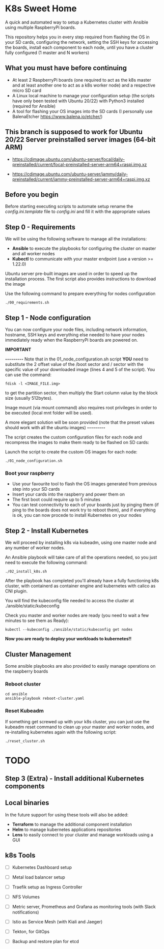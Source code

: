# K8s Sweet Home

A quick and automated way to setup a Kubernetes cluster with Ansible using multiple RaspberryPi boards.

This repository helps you in every step required from flashing the OS in your SD cards, configuring the network, setting the SSH keys for accessing the boards, install each component to each node, until you have a cluster fully configured (1 master and N workers)


## What you must have before continuing

- At least 2 RaspberryPi boards (one required to act as the k8s master and at least another one to act as a k8s worker node) and a respective micro SD card
- A Linux local machine to manage your configuration setup (the scripts have only been tested with Ubuntu 20/22) with Python3 installed (required for Ansible)
- A tool for flashing your OS images into the SD cards (I personally use BalenaEtcher https://www.balena.io/etcher/)


## This branch is supposed to work for Ubuntu 20/22 Server preinstalled server images (64-bit ARM)

- https://cdimage.ubuntu.com/ubuntu-server/focal/daily-preinstalled/current/focal-preinstalled-server-arm64+raspi.img.xz

- https://cdimage.ubuntu.com/ubuntu-server/jammy/daily-preinstalled/current/jammy-preinstalled-server-arm64+raspi.img.xz

## Before you begin

Before starting executing scripts to automate setup rename the *config.ini.template* file to *config.ini* and fill it with the appropriate values

## Step 0 - Requirements

We will be using the following software to manage all the installations:

- <b>Ansible</b> to execute the playbooks for configuring the cluster on master and all worker nodes
- <b>Kubectl</b> to communicate with your master endpoint (use a version >= 1.22.0)

Ubuntu server pre-built images are used in order to speed up the installation process. The first script also provides instructions to download the image

Use the following command to prepare everything for nodes configuration

```
./00_requirements.sh
```

## Step 1 - Node configuration

You can now configure your node files, including network information, hostname, SSH keys and everything else needed to have your nodes immediately ready when the RaspberryPi boards are powered on.

<b>IMPORTANT</b>

<b>---------</b>
Note that in the 01_node_configuration.sh script <b>YOU</b> need to substitute the 2 offset value of the /boot sector and / sector with the specific value of your downloaded image (lines 4 and 5 of the script).
You can use the command:

```
fdisk -l <IMAGE_FILE.img>
```

to get the partition sector, then multiply the Start column value by the block size (usually 512bytes).

Image mount (via mount command) also requires root privileges in order to be executed (local mnt folder will be used).

A more elegant solution will be soon provided (note that the preset values should work with all the ubuntu images)
<b>---------</b>

The script creates the custom configuration files for each node and recompress the images to make them ready to be flashed on SD cards:

Launch the script to create the custom OS images for each node:
```
./01_node_configuration.sh
```

### Boot your raspberry

- Use your favourite tool to flash the OS images generated from previous step into your SD cards
- Insert your cards into the raspberry and power them on
- The first boot could require up to 5 minutes 
- You can test connectivity to each of your boards just by pinging them (if ping to the boards does not work try to reboot them), and if everything is ok, you can now procede to install Kubernetes on your nodes


## Step 2 - Install Kubernetes

We will proceed by installing k8s via kubeadm, using one master node and any number of worker nodes.

An Ansible playbook will take care of all the operations needed, so you just need to execute the following command:

```
./02_install_k8s.sh
```

After the playbook has completed you'll already have a fully functioning k8s cluster, with containerd as container engine and kubernetes with calico as CNI plugin.

You will find the kubeconfig file needed to access the cluster at ./ansible/static/kubeconfig

Check you master and worker nodes are ready (you need to wait a few minutes to see them as Ready):

```
kubectl --kubeconfig ./ansible/static/kubeconfig get nodes
```

<b> Now you are ready to deploy your workloads to kubernetes!! </b>


## Cluster Management

Some ansible playbooks are also provided to easily manage operations on the raspberry boards

### Reboot cluster

```
cd ansible
ansible-playbook reboot-cluster.yaml
```

### Reset Kubeadm

If something get screwed up with your k8s cluster, you can just use the kubeadm reset command to clean up your master and worker nodes, and re-installing kubernetes again with the following script:

```
./reset_cluster.sh
```


# TODO

## Step 3 (Extra) - Install additional Kubernetes components

## Local binaries

In the future support for using these tools will also be added:

- <b>Terraform</b> to manage the additional component installation
- <b>Helm</b> to manage kubernetes applications repositories
- <b>Lens</b> to easily connect to your cluster and manage workloads using a GUI

## k8s Tools

- [ ] Kubernetes Dashboard setup

- [ ] Metal load balancer setup

- [ ] Traefik setup as Ingress Controller

- [ ] NFS Volumes

- [ ] Metric server, Prometheus and Grafana as monitoring tools (with Slack notifications)

- [ ] Istio as Service Mesh (with Kiali and Jaeger)

- [ ] Tekton, for GitOps

- [ ] Backup and restore plan for etcd